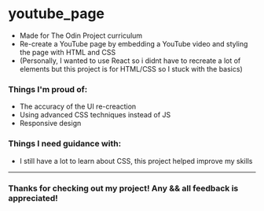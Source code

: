 # youtube_page

- Made for The Odin Project curriculum
- Re-create a YouTube page by embedding a YouTube video and styling the page with HTML and CSS
- (Personally, I wanted to use React so i didnt have to recreate a lot of elements but this project is for HTML/CSS so I stuck with the basics)

<h3> Things I'm proud of: </h3>

- The accuracy of the UI re-creaction
- Using advanced CSS techniques instead of JS
- Responsive design

<h3> Things I need guidance with: </h3>

- I still have a lot to learn about CSS, this project helped improve my skills

-----------------------------

<h3>Thanks for checking out my project! Any && all feedback is appreciated!</h3>
